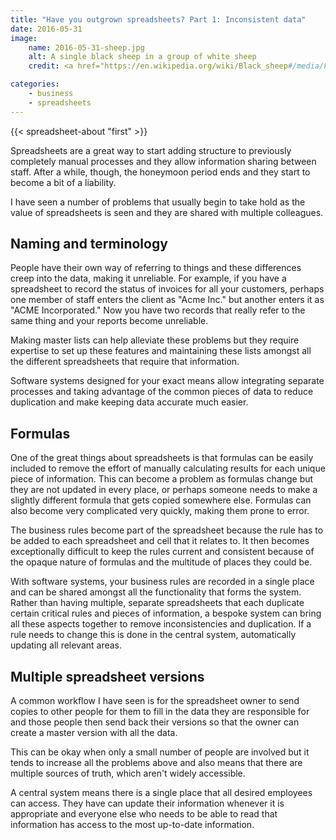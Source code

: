 ```yaml
---
title: "Have you outgrown spreadsheets? Part 1: Inconsistent data"
date: 2016-05-31
image:
    name: 2016-05-31-sheep.jpg
    alt: A single black sheep in a group of white sheep
    credit: <a href="https://en.wikipedia.org/wiki/Black_sheep#/media/File:Black_sheep-1.jpg">A black sheep stands out from the flock</a>&nbsp;<a href="http://creativecommons.org/licenses/by/2.0">(license)</a>

categories:
    - business
    - spreadsheets
---
```


{{< spreadsheet-about "first" >}}

Spreadsheets are a great way to start adding structure to previously completely manual processes and they allow information sharing between staff. After a while, though, the honeymoon period ends and they start to become a bit of a liability.

I have seen a number of problems that usually begin to take hold as the value of spreadsheets is seen and they are shared with multiple colleagues.

## Naming and terminology
People have their own way of referring to things and these differences creep into the data, making it unreliable. For example, if you have a spreadsheet to record the status of invoices for all your customers, perhaps one member of staff enters the client as "Acme Inc." but another enters it as "ACME Incorporated." Now you have two records that really refer to the same thing and your reports become unreliable.

Making master lists can help alleviate these problems but they require expertise to set up these features and maintaining these lists amongst all the different spreadsheets that require that information.

Software systems designed for your exact means allow integrating separate processes and taking advantage of the common pieces of data to reduce duplication and make keeping data accurate much easier.

## Formulas
One of the great things about spreadsheets is that formulas can be easily included to remove the effort of manually calculating results for each unique piece of information. This can become a problem as formulas change but they are not updated in every place, or perhaps someone needs to make a slightly different formula that gets copied somewhere else. Formulas can also become very complicated very quickly, making them prone to error.

The business rules become part of the spreadsheet because the rule has to be added to each spreadsheet and cell that it relates to. It then becomes exceptionally difficult to keep the rules current and consistent because of the opaque nature of formulas and the multitude of places they could be.

With software systems, your business rules are recorded in a single place and can be shared amongst all the functionality that forms the system. Rather than having multiple, separate spreadsheets that each duplicate certain critical rules and pieces of information, a bespoke system can bring all these aspects together to remove inconsistencies and duplication. If a rule needs to change this is done in the central system, automatically updating all relevant areas.

## Multiple spreadsheet versions
A common workflow I have seen is for the spreadsheet owner to send copies to other people for them to fill in the data they are responsible for and those people then send back their versions so that the owner can create a master version with all the data.

This can be okay when only a small number of people are involved but it tends to increase all the problems above and also means that there are multiple sources of truth, which aren't widely accessible.

A central system means there is a single place that all desired employees can access. They have can update their information whenever it is appropriate and everyone else who needs to be able to read that information has access to the most up-to-date information.
